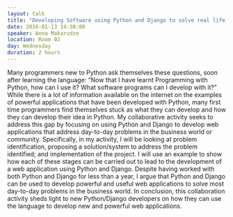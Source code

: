 ```yaml
---
layout: talk
title: "Developing Software using Python and Django to solve real life problems"
date: 2016-01-13 14:30:00
speaker: Anna Makarudze
location: Room 02
day: Wednesday
duration: 2 hours
---
```


Many programmers new to Python ask themselves these questions, soon after
learning the language: “Now that I have learnt Programming with Python, how can
I use it? What software programs can I develop with it?” While there is a lot
of information available on the internet on the examples of powerful
applications that have been developed with Python, many first time programmers
find themselves stuck as what they can develop and how they can develop their
idea in Python. My collaborative activity seeks to address this gap by focusing
on using Python and Django to develop web applications that address day-to-day
problems in the business world or community. Specifically, in my activity, I
will be looking at problem identification, proposing a solution/system to
address the problem identified; and implementation of the project. I will use
an example to show how each of these stages can be carried out to lead to the
development of a web application using Python and Django.  Despite having
worked with both Python and Django for less than a year, I argue that Python
and Django can be used to develop powerful and useful web applications to solve
most day-to-day problems in the business world. In conclusion, this
collaboration activity sheds light to new Python/Django developers on how they
can use the language to develop new and powerful web applications.
